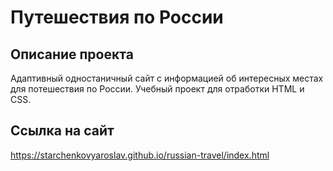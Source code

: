 # Путешествия по России

## Описание проекта

Адаптивный одностаничный сайт с информацией об интересных местах для потешествия по России.
Учебный проект для отработки HTML и CSS.

## Ссылка на сайт

https://starchenkovyaroslav.github.io/russian-travel/index.html
